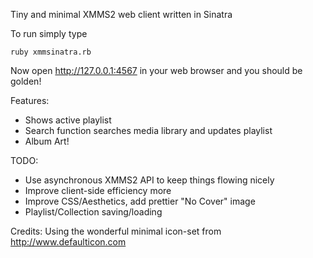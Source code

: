 Tiny and minimal XMMS2 web client written in Sinatra

To run simply type

    ruby xmmsinatra.rb

Now open http://127.0.0.1:4567 in your web browser and you should be golden!

Features:
* Shows active playlist
* Search function searches media library and updates playlist
* Album Art!

TODO:
* Use asynchronous XMMS2 API to keep things flowing nicely
* Improve client-side efficiency more
* Improve CSS/Aesthetics, add prettier "No Cover" image
* Playlist/Collection saving/loading

Credits:
Using the wonderful minimal icon-set from http://www.defaulticon.com
